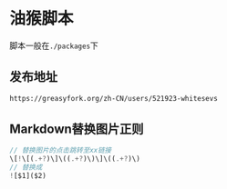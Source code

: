 # 油猴脚本

脚本一般在`./packages`下

## 发布地址

```html
https://greasyfork.org/zh-CN/users/521923-whitesevs
```

## Markdown替换图片正则

```js
// 替换图片的点击跳转至xx链接
\[!\[(.+?)\]\((.+?)\)\]\((.+?)\)
// 替换成
![$1]($2)
```
